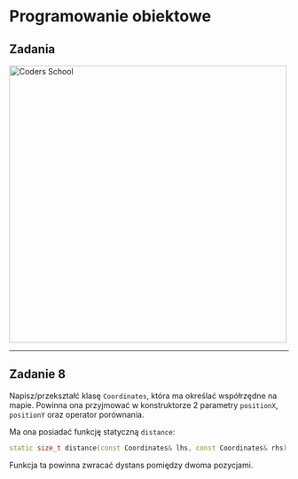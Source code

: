 <!-- .slide: data-background="#111111" -->

# Programowanie obiektowe

## Zadania

<a href="https://coders.school">
    <img width="500" src="../coders_school_logo.png" alt="Coders School" class="plain">
</a>

___

## Zadanie 8

Napisz/przekształć klasę `Coordinates`, która ma określać współrzędne na mapie. Powinna ona przyjmować w konstruktorze 2 parametry `positionX`, `positionY` oraz operator porównania.

Ma ona posiadać funkcję statyczną `distance`:

```cpp
static size_t distance(const Coordinates& lhs, const Coordinates& rhs)
```

Funkcja ta powinna zwracać dystans pomiędzy dwoma pozycjami.
